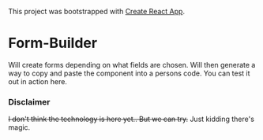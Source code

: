 This project was bootstrapped with [Create React App](https://github.com/facebookincubator/create-react-app).

# Form-Builder

Will create forms depending on what fields are chosen. Will then generate a way to copy and paste the component into a persons code. You can test it out in action here.

### Disclaimer

~~I don't think the technology is here yet.. But we can try.~~
Just kidding there's magic.